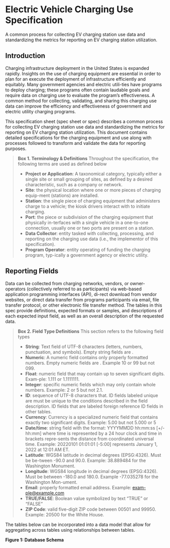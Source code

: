 # Electric Vehicle Charging Use Specification
A common process for collecting EV charging station use data and standardizing the metrics for reporting on EV charging station utilization.

## Introduction

Charging infrastructure deployment in the United States is expanded rapidly. Insights on the use of charging equipment are essential in order to plan for an execute the deployment of infrastructure efficiently and equitably. Many government agencies and electric utili-ties have programs to deploy charging; these programs often contain laudable goals and require data on charging use to evaluate the program’s effectiveness. A common method for collecting, validating, and sharing this charging use data can improve the efficiency and effectiveness of government and electric utility charging programs.

This specification sheet (spec sheet or spec) describes a common process for collecting EV charging station use data and standardizing the metrics for reporting on EV charging station utilization. This document contains detailed specifications for the charging equipment and use along with processes followed to transform and validate the data for reporting purposes. 

> **Box 1. Terminology & Definitions**
> Throughout the specification, the following terms are used as defined below
> - **Project or Application**: A taxonomical category, typically either a single site or small grouping of sites, as defined by a desired characteristic, such as a company or network.
> - **Site**: the physical location where one or more pieces of charging equip-ment (stations) are installed. 
> - **Station**: the single piece of charging equipment that administers charge to a vehicle; the kiosk drivers interact with to initiate charging.
> - **Port**: the piece or subdivision of the charging equipment that physically in-terfaces with a single vehicle in a one-to-one connection, usually one or two ports are present on a station.
> - **Data Collector**: entity tasked with collecting, processing, and reporting on the charging use data (i.e., the implementor of this specification).
> - **Program Operator**: entity operating of funding the charging program, typ-ically a government agency or electric utility. 

## Reporting Fields
Data can be collected from charging networks, vendors, or owner-operators (collectively referred to as participants) via web-based application programming interfaces (API), di-rect download from vendor websites, or direct data transfer from programs participants via email, file transfer protocol, or other electronic file transfer method. The tables in this spec provide definitions, expected formats or samples, and descriptions of each expected input field, as well as an overall description of the requested data.

 > **Box 2. Field Type Definitions**
 > This section refers to the following field types
 > - **String**: Text field of UTF-8 characters (letters, numbers, punctuation, and symbols). Empty string fields are <NULL>.
 > - **Numeric**: A numeric field contains only properly formatted numbers. Empty numeric fields are <NA>. Example 10 or 99 but not 099.
 > - **Float**: numeric field that may contain up to seven significant digits. Exam-ple: 1.111 or 1.1111111.
 > - **Integer**: specific numeric fields which may only contain whole numbers. Example: 2 or 5 but not 2.1.
 > - **ID**: sequence of UTF-8 characters that. ID fields labeled unique are must be unique to the conditions described in the field description. ID fields that are labeled foreign reference ID fields in other tables.
 > - **Currency**: Currency is a specialized numeric field that contains exactly two significant digits. Example: 5.00 but not 5.000 or 5
 > - **Date/time**: string field with the format: YYYYMMDD hh:mm:ss [+/-hh:mm] where time is represented by a 24 hour clock and time in brackets repre-sents the distance from coordinated universal time. Example: 20220101 01:01:01 [-5:00] represents January 1, 2022 at 12:01 AM ET.
 > - **Latitude**: WGS84 latitude in decimal degrees (EPSG:4326). Must be be-tween -90.0 and 90.0. Example: 38.889484 for the Washington Monument.
 > - **Longitude**: WGS84 longitude in decimal degrees (EPSG:4326). Must be between -180.0 and 180.0. Example -77.035278 for the Washington Mon-ument.
 > - **Email**: properly formatted email address. Example: exam-ple@example.com
 > - **TRUE/FALSE**: Boolean value symbolized by text “TRUE” or “FALSE”
 > - **ZIP Code**: valid five-digit ZIP code between 00501 and 99950. Example: 20500 for the White House.

The tables below can be incorporated into a data model that allow for aggregating across tables using relationships between tables.
  
**Figure 1: Database Schema**

